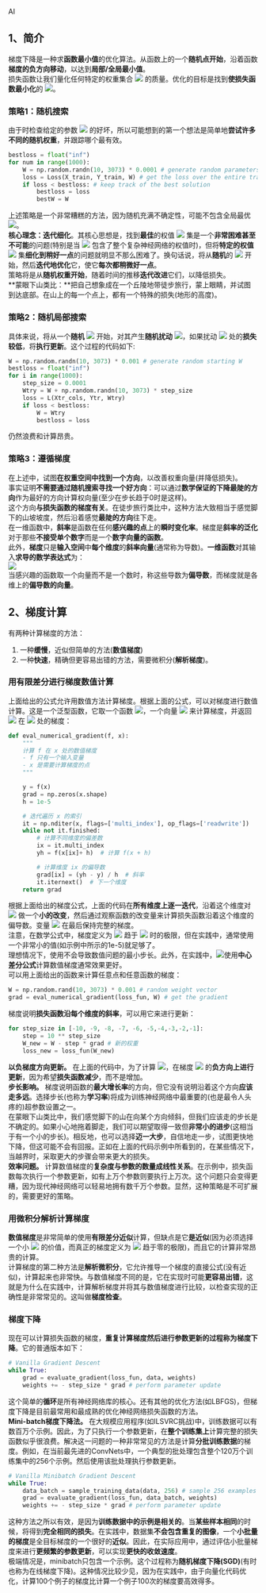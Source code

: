 AI
<a name="j2Zc6"></a>
## 1、简介
梯度下降是一种求**函数最小值**的优化算法。从函数上的一个**随机点开始**，沿着函数**梯度的负方向移动**，以达到**局部/全局最小值**。<br />损失函数让我们量化任何特定的权重集合 ![](https://cdn.nlark.com/yuque/__latex/a36915ecf0b5605493f5aeaf1480a9ac.svg#card=math&code=W&id=QQXNZ) 的质量。优化的目标是找到**使损失函数最小化**的 ![](https://cdn.nlark.com/yuque/__latex/a36915ecf0b5605493f5aeaf1480a9ac.svg#card=math&code=W&id=jcrda)。
<a name="vNvce"></a>
### 策略1：随机搜索
由于时检查给定的参数 ![](https://cdn.nlark.com/yuque/__latex/a36915ecf0b5605493f5aeaf1480a9ac.svg#card=math&code=W&id=CktZp) 的好坏，所以可能想到的第一个想法是简单地**尝试许多不同的随机权重**，并跟踪哪个最有效。
```python
bestloss = float("inf") 
for num in range(1000):
    W = np.random.randn(10, 3073) * 0.0001 # generate random parameters
    loss = Loss(X_train, Y_train, W) # get the loss over the entire training set
    if loss < bestloss: # keep track of the best solution
        bestloss = loss
        bestW = W
```
上述策略是一个非常糟糕的方法，因为随机充满不确定性，可能不包含全局最优 ![](https://cdn.nlark.com/yuque/__latex/a36915ecf0b5605493f5aeaf1480a9ac.svg#card=math&code=W&id=HkK6k)。<br />**核心理念：迭代细化**。其核心思想是，找到**最佳**的权值 ![](https://cdn.nlark.com/yuque/__latex/a36915ecf0b5605493f5aeaf1480a9ac.svg#card=math&code=W&id=L14I6) 集是一个**非常困难甚至不可能**的问题(特别是当 ![](https://cdn.nlark.com/yuque/__latex/a36915ecf0b5605493f5aeaf1480a9ac.svg#card=math&code=W&id=RKjmk) 包含了整个复杂神经网络的权值时)，但将**特定的权值** ![](https://cdn.nlark.com/yuque/__latex/a36915ecf0b5605493f5aeaf1480a9ac.svg#card=math&code=W&id=ZxXQb) 集**细化到稍好一点**的问题就明显不那么困难了。换句话说，将从**随机**的 ![](https://cdn.nlark.com/yuque/__latex/a36915ecf0b5605493f5aeaf1480a9ac.svg#card=math&code=W&id=XuaM8) 开始，然后**迭代地优化**它，使它**每次都稍微好一点**。<br />策略将是从**随机权重开始**，随着时间的推移**迭代改进**它们，以降低损失。<br />**蒙眼下山类比：**把自己想象成在一个丘陵地带徒步旅行，蒙上眼睛，并试图到达底部。在山上的每一个点上，都有一个特殊的损失(地形的高度)。
<a name="B17DK"></a>
### 策略2：随机局部搜索
具体来说，将从一个**随机** ![](https://cdn.nlark.com/yuque/__latex/a36915ecf0b5605493f5aeaf1480a9ac.svg#card=math&code=W&id=XzmLA) 开始，对其产生**随机扰动** ![](https://cdn.nlark.com/yuque/__latex/3fa965cb201e851a8a10e200fce6ef8f.svg#card=math&code=%5Cdelta%20W&id=FrwJo)，如果扰动 ![](https://cdn.nlark.com/yuque/__latex/dda183a43c572d75cdbe174f14a091cb.svg#card=math&code=W%2B%5Cdelta%20W&id=pDzY0) 处的**损失较低**，将**执行更新**。这个过程的代码如下:
```python
W = np.random.randn(10, 3073) * 0.001 # generate random starting W
bestloss = float("inf")
for i in range(1000):
    step_size = 0.0001
    Wtry = W + np.random.randn(10, 3073) * step_size
    loss = L(Xtr_cols, Ytr, Wtry)
    if loss < bestloss:
        W = Wtry
        bestloss = loss
```
仍然浪费和计算昂贵。
<a name="IELYy"></a>
### 策略3：遵循梯度
在上述中，试图**在权重空间中找到一个方向**，以改善权重向量(并降低损失)。<br />事实证明**不需要通过随机搜索寻找一个好方向**：可以通过**数学保证的下降最陡的方向**作为最好的方向计算权向量(至少在步长趋于0时是这样)。<br />这个方向**与损失函数的梯度有关**。在徒步旅行类比中，这种方法大致相当于感觉脚下的山坡坡度，然后沿着感觉**最陡的方向**往下走。<br />在一维函数中，**斜率**是函数在任何**感兴趣的点**上的**瞬时变化率**。梯度是**斜率的泛化**对于那些**不接受单个数字**而是一个**数字向量的函数**。<br />此外，**梯度**只是**输入空间**中**每个维度**的**斜率向量**(通常称为导数)。**一维函数**对其输入**求导的数学表达式**为：<br />![](https://cdn.nlark.com/yuque/__latex/88b60e36aac218b20d432fc890c13d0b.svg#card=math&code=%5Cfrac%7Bd%20f%28x%29%7D%7Bd%20x%7D%3D%5Clim%20_%7Bh%20%5Crightarrow%200%7D%20%5Cfrac%7Bf%28x%2Bh%29-f%28x%29%7D%7Bh%7D&id=CDJNR)<br />当感兴趣的函数取一个向量而不是一个数时，称这些导数为**偏导数**，而梯度就是各维上的**偏导数的向量**。
<a name="dXDJv"></a>
## 2、梯度计算
有两种计算梯度的方法：

1. 一种**缓慢**，近似但简单的方法(**数值梯度**)
2. 一种**快速**，精确但更容易出错的方法，需要微积分(**解析梯度**)。
<a name="TsLFk"></a>
### 用有限差分进行梯度数值计算
上面给出的公式允许用数值方法计算梯度。根据上面的公式，可以对梯度进行数值计算。这是一个泛型函数，它取一个函数 ![](https://cdn.nlark.com/yuque/__latex/18f3c2855f0e85a1ac2257f64d917144.svg#card=math&code=f&id=pukzO)，一个向量 ![](https://cdn.nlark.com/yuque/__latex/712ecf7894348e92d8779c3ee87eeeb0.svg#card=math&code=x&id=StyPa) 来计算梯度，并返回 ![](https://cdn.nlark.com/yuque/__latex/18f3c2855f0e85a1ac2257f64d917144.svg#card=math&code=f&id=pUQFi) 在 ![](https://cdn.nlark.com/yuque/__latex/712ecf7894348e92d8779c3ee87eeeb0.svg#card=math&code=x&id=LQ3cz) 处的梯度：
```python
def eval_numerical_gradient(f, x):
    """
    计算 f 在 x 处的数值梯度
    - f 只有一个输入变量
    - x 是需要计算梯度的点
    """

    y = f(x)
    grad = np.zeros(x.shape)
    h = 1e-5

    # 迭代遍历 x 的索引
    it = np.nditer(x, flags=['multi_index'], op_flags=['readwrite'])
    while not it.finished:
        # 计算不同维度的偏差数
        ix = it.multi_index
        yh = f(x[ix]+ h)  # 计算 f(x + h)

        # 计算维度 ix 的偏导数
        grad[ix] = (yh - y) / h  # 斜率
        it.iternext()  # 下一个维度
    return grad
```
根据上面给出的梯度公式，上面的代码在**所有维度上逐一迭代**，沿着这个维度对 ![](https://cdn.nlark.com/yuque/__latex/67df0f404d0960fadcc99f6258733f22.svg#card=math&code=h&id=gclSw) 做一个**小的改变**，然后通过观察函数的改变量来计算损失函数沿着这个维度的偏导数。变量 ![](https://cdn.nlark.com/yuque/__latex/a3a06291d68c5e4f57e53afa593380b2.svg#card=math&code=grad&id=c6qn6) 在最后保持完整的梯度。<br />注意，在数学公式中，梯度定义为 ![](https://cdn.nlark.com/yuque/__latex/67df0f404d0960fadcc99f6258733f22.svg#card=math&code=h&id=c1w7X) 趋于 ![](https://cdn.nlark.com/yuque/__latex/22d0feea96d3bb2fc273f7598ce748c1.svg#card=math&code=0&id=frHpo) 时的极限，但在实践中，通常使用一个非常小的值(如示例中所示的1e-5)就足够了。<br />理想情况下，使用不会导致数值问题的最小步长。此外，在实践中，![](https://cdn.nlark.com/yuque/__latex/bd371b3faa4d3844b53eca05cdf38641.svg#card=math&code=%5Bf%28x%2Bh%29-f%28x-h%29%5D%2F2h&id=Noakj)使用**中心差分公式**计算数值梯度通常效果更好。<br />可以用上面给出的函数来计算任意点和任意函数的梯度：
```python
W = np.random.rand(10, 3073) * 0.001 # random weight vector
grad = eval_numerical_gradient(loss_fun, W) # get the gradient
```
梯度说明**损失函数沿每个维度的斜率**，可以用它来进行更新：
```python
for step_size in [-10, -9, -8, -7, -6, -5,-4,-3,-2,-1]:
    step = 10 ** step_size
    W_new = W - step * grad # 新的权重
    loss_new = loss_fun(W_new)
```
**以负梯度方向更新。** 在上面的代码中，为了计算 ![](https://cdn.nlark.com/yuque/__latex/9a8637dead0ee19e76e43b19b12a5790.svg#card=math&code=W_%7Bnew%7D&id=mSGy4)，在梯度 ![](https://cdn.nlark.com/yuque/__latex/a3a06291d68c5e4f57e53afa593380b2.svg#card=math&code=grad&id=np8UJ) 的**负方向上进行更新**，因为希望**损失函数减少**，而不是增加。<br />**步长影响。** 梯度说明函数的**最大增长率**的方向，但它没有说明沿着这个方向**应该走多远**。选择步长(也称为**学习率**)将成为训练神经网络中最重要的(也是最令人头疼的)超参数设置之一。<br />在蒙眼下山类比中，我们感觉脚下的山在向某个方向倾斜，但我们应该走的步长是不确定的。如果小心地拖着脚走，我们可以期望取得一致但**非常小的进步**(这相当于有一个小的步长)。相反地，也可以选择**迈一大步**，自信地走一步，试图更快地下降，但这可能不会有回报。正如在上面的代码示例中所看到的，在某些情况下，当越界时，采取更大的步骤会带来更大的损失。<br />**效率问题。** 计算数值梯度的**复杂度与参数的数量成线性关系**。在示例中，损失函数每次执行一个参数更新，如有上万个参数则要执行上万次。这个问题只会变得更糟，因为现代神经网络可以轻易地拥有数千万个参数。显然，这种策略是不可扩展的，需要更好的策略。
<a name="lHEoR"></a>
### 用微积分解析计算梯度
**数值梯度**是非常简单的使用**有限差分近似**计算，但缺点是它**是近似**(因为必须选择一个小 ![](https://cdn.nlark.com/yuque/__latex/67df0f404d0960fadcc99f6258733f22.svg#card=math&code=h&id=w678j) 的价值，而真正的梯度定义为 ![](https://cdn.nlark.com/yuque/__latex/67df0f404d0960fadcc99f6258733f22.svg#card=math&code=h&id=fmMge) 趋于零的极限)，而且它的计算非常昂贵的计算。<br />计算梯度的第二种方法是**解析微积分**，它允许推导一个梯度的直接公式(没有近似)，计算起来也非常快。与数值梯度不同的是，它在实现时可能**更容易出错**，这就是为什么在实践中，计算解析梯度并将其与数值梯度进行比较，以检查实现的正确性是非常常见的。这叫做**梯度检查**。
<a name="yGbxL"></a>
### 梯度下降
现在可以计算损失函数的梯度，**重复计算梯度然后进行参数更新的过程称为梯度下降**。它的普通版本如下：
```python
# Vanilla Gradient Descent
while True:
    grad = evaluate_gradient(loss_fun, data, weights)
    weights += - step_size * grad # perform parameter update
```
这个简单的**循环**是所有神经网络库的核心。还有其他的优化方法(如LBFGS)，但梯度下降是目前最常用和最成熟的优化神经网络损失函数的方法。<br />**Mini-batch梯度下降法。** 在大规模应用程序(如ILSVRC挑战)中，训练数据可以有数百万个示例。因此，为了只执行一个参数更新，在**整个训练集上**计算完整的损失函数似乎很浪费。解决这一问题的一种非常常见的方法是计算**分批训练数据**的梯度。例如，在当前最先进的ConvNets中，一个典型的批处理包含整个120万个训练集中的256个示例。然后使用该批处理执行参数更新。
```python
# Vanilla Minibatch Gradient Descent
while True:
    data_batch = sample_training_data(data, 256) # sample 256 examples
    grad = evaluate_gradient(loss_fun, data_batch, weights)
    weights += - step_size * grad # perform parameter update
```
这种方法之所以有效，是因为**训练数据中的示例是相关的**。当**某些样本相同**的时候，将得到**完全相同的损失**。在实践中，数据集**不会包含重复的图像**，一个**小批量的梯度**是全目标梯度的一个很好的**近似**。因此，在实际应用中，通过评估小批量梯度来进行**更频繁的参数更新**，可以实现**更快的收敛速度**。<br />极端情况是，minibatch只包含一个示例。这个过程称为**随机梯度下降(SGD)**(有时也称为在线梯度下降)。这种情况比较少见，因为在实践中，由于向量化代码优化，计算100个例子的梯度比计算一个例子100次的梯度要高效得多。
